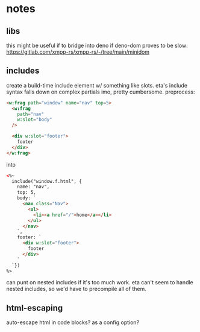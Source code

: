 # notes

## libs

this might be useful if to bridge into deno if deno-dom proves to be slow:
https://gitlab.com/xmpp-rs/xmpp-rs/-/tree/main/minidom

## includes

create a build-time include element w/ something like slots. eta's include syntax falls
down on complex partials imo, pretty cumbersome. preprocess:

```html
<w:frag path="window" name="nav" top=5>
  <w:frag
    path="nav"
    w:slot="body"
  />

  <div w:slot="footer">
    footer
  </div>
</w:frag>
```

into

```html
<%~
  include("window.f.html", {
    name: "nav",
    top: 5,
    body: `
      <nav class="Nav">
        <ul>
          <li><a href="/">home</a></li>
        </ul>
      </nav>
    `,
    footer: `
      <div w:slot="footer">
        footer
      </div>
    `
  `})
%>
```

can punt on nested includes if it's too much work. eta can't seem to handle nested
includes, so we'd have to precompile all of them.

## html-escaping

auto-escape html in code blocks? as a config option?